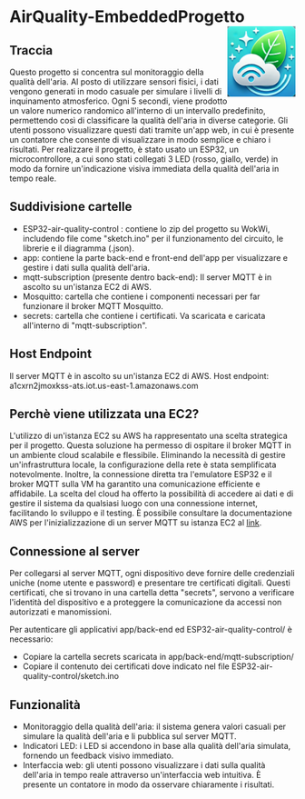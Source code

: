 # AirQuality-EmbeddedProgetto <img src="images/logo-app.png" alt="Logo" style="float: right; width: 120px;">

## Traccia
Questo progetto si concentra sul monitoraggio della qualità dell'aria. Al posto di utilizzare sensori fisici, i dati vengono generati in modo casuale per simulare i livelli di inquinamento atmosferico. Ogni 5 secondi, viene prodotto un valore numerico randomico all'interno di un intervallo predefinito, permettendo così di classificare la qualità dell'aria in diverse categorie. Gli utenti possono visualizzare questi dati tramite un'app web, in cui è presente un contatore che consente di visualizzare in modo semplice e chiaro i risultati. Per realizzare il progetto, è stato usato un ESP32, un microcontrollore, a cui sono stati collegati 3 LED (rosso, giallo, verde) in modo da fornire un'indicazione visiva immediata della qualità dell'aria in tempo reale.

## Suddivisione cartelle
- ESP32-air-quality-control : contiene lo zip del progetto su WokWi, includendo file come "sketch.ino" per il funzionamento del circuito, le librerie e il diagramma (.json).
- app: contiene la parte back-end e front-end dell'app per visualizzare e gestire i dati sulla qualità dell'aria.
- mqtt-subscription (presente dentro back-end): Il server MQTT è in ascolto su un'istanza EC2 di AWS.
- Mosquitto: cartella che contiene i componenti necessari per far funzionare il broker MQTT Mosquitto.
- secrets: cartella che contiene i certificati. Va scaricata e caricata all'interno di "mqtt-subscription".

## Host Endpoint
Il server MQTT è in ascolto su un'istanza EC2 di AWS.
Host endpoint: a1cxrn2jmoxkss-ats.iot.us-east-1.amazonaws.com

## Perchè viene utilizzata una EC2?
L'utilizzo di un'istanza EC2 su AWS ha rappresentato una scelta strategica per il progetto. Questa soluzione ha permesso di ospitare il broker MQTT in un ambiente cloud scalabile e flessibile. Eliminando la necessità di gestire un'infrastruttura locale, la configurazione della rete è stata semplificata notevolmente. Inoltre, la connessione diretta tra l'emulatore ESP32 e il broker MQTT sulla VM ha garantito una comunicazione efficiente e affidabile. La scelta del cloud ha offerto la possibilità di accedere ai dati e di gestire il sistema da qualsiasi luogo con una connessione internet, facilitando lo sviluppo e il testing.
È possibile consultare la documentazione AWS per l'inizializzazione di un server MQTT su istanza EC2 al [link](https://aws.amazon.com/it/blogs/iot/how-to-bridge-mosquitto-mqtt-broker-to-aws-iot/).

## Connessione al server
Per collegarsi al server MQTT, ogni dispositivo deve fornire delle credenziali uniche (nome utente e password) e presentare tre certificati digitali. Questi certificati, che si trovano in una cartella detta "secrets", servono a verificare l'identità del dispositivo e a proteggere la comunicazione da accessi non autorizzati e manomissioni.

Per autenticare gli applicativi app/back-end ed ESP32-air-quality-control/ è necessario:
- Copiare la cartella secrets scaricata in app/back-end/mqtt-subscription/
- Copiare il contenuto dei certificati dove indicato nel file ESP32-air-quality-control/sketch.ino

## Funzionalità
- Monitoraggio della qualità dell'aria: il sistema genera valori casuali per simulare la qualità dell'aria e li pubblica sul server MQTT.
- Indicatori LED: i LED si accendono in base alla qualità dell'aria simulata, fornendo un feedback visivo immediato.
- Interfaccia web: gli utenti possono visualizzare i dati sulla qualità dell'aria in tempo reale attraverso un'interfaccia web intuitiva. È presente un contatore in modo da osservare chiaramente i risultati.
